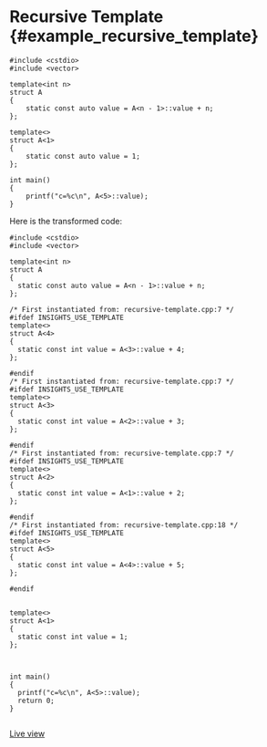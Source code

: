 # Recursive Template {#example_recursive_template}

<!-- source:recursive-template.cpp -->
```{.cpp}
#include <cstdio>
#include <vector>

template<int n>
struct A
{
    static const auto value = A<n - 1>::value + n;
};

template<>
struct A<1>
{
    static const auto value = 1;
};

int main()
{
    printf("c=%c\n", A<5>::value);
}
```
<!-- source-end:recursive-template.cpp -->


<!-- transformed:recursive-template.cpp -->
Here is the transformed code:
```{.cpp}
#include <cstdio>
#include <vector>

template<int n>
struct A
{
  static const auto value = A<n - 1>::value + n;
};

/* First instantiated from: recursive-template.cpp:7 */
#ifdef INSIGHTS_USE_TEMPLATE
template<>
struct A<4>
{
  static const int value = A<3>::value + 4;
};

#endif
/* First instantiated from: recursive-template.cpp:7 */
#ifdef INSIGHTS_USE_TEMPLATE
template<>
struct A<3>
{
  static const int value = A<2>::value + 3;
};

#endif
/* First instantiated from: recursive-template.cpp:7 */
#ifdef INSIGHTS_USE_TEMPLATE
template<>
struct A<2>
{
  static const int value = A<1>::value + 2;
};

#endif
/* First instantiated from: recursive-template.cpp:18 */
#ifdef INSIGHTS_USE_TEMPLATE
template<>
struct A<5>
{
  static const int value = A<4>::value + 5;
};

#endif


template<>
struct A<1>
{
  static const int value = 1;
};



int main()
{
  printf("c=%c\n", A<5>::value);
  return 0;
}


```
[Live view](https://cppinsights.io/lnk?code=I2luY2x1ZGUgPGNzdGRpbz4KI2luY2x1ZGUgPHZlY3Rvcj4KCnRlbXBsYXRlPGludCBuPgpzdHJ1Y3QgQQp7CiAgICBzdGF0aWMgY29uc3QgYXV0byB2YWx1ZSA9IEE8biAtIDE+Ojp2YWx1ZSArIG47Cn07Cgp0ZW1wbGF0ZTw+CnN0cnVjdCBBPDE+CnsKICAgIHN0YXRpYyBjb25zdCBhdXRvIHZhbHVlID0gMTsKfTsKCmludCBtYWluKCkKewogICAgcHJpbnRmKCJjPSVjXG4iLCBBPDU+Ojp2YWx1ZSk7Cn0=&insightsOptions=cpp2a&rev=1.0)
<!-- transformed-end:recursive-template.cpp -->

